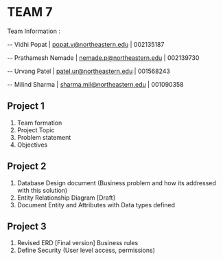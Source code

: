 # TEAM 7 
Team Information :

-- Vidhi Popat |
   popat.v@northeastern.edu |
   002135187
  
-- Prathamesh Nemade |
   nemade.p@northeastern.edu |
   002139730
   
-- Urvang Patel |
   patel.ur@northeastern.edu |
   001568243
   
-- Milind Sharma |
   sharma.mil@northeastern.edu |
   001090358

## Project 1
1. Team formation
2. Project Topic
3. Problem statement
4. Objectives

## Project 2
1. Database Design document (Business problem and how its addressed with this solution)
2. Entity Relationship Diagram [Draft]
3. Document Entity and Attributes with Data types defined

## Project 3
1. Revised ERD [Final version] Business rules
2. Define Security (User level access, permissions)
